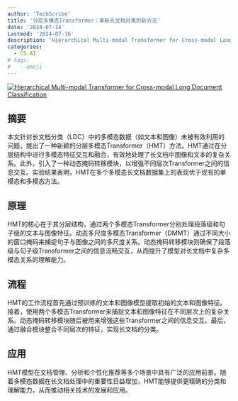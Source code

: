 ```yaml
---
author: 'TechScribe'
title: '分层多模态Transformer：革新长文档分类的新方法'
date: '2024-07-14'
Lastmod: '2024-07-16'
description: 'Hierarchical Multi-modal Transformer for Cross-modal Long Document Classification'
categories:
  - CS.AI
# tags:
#   - emoji
---
```


[![Hierarchical Multi-modal Transformer for Cross-modal Long Document Classification](https://arxiv-research-1301205113.cos.ap-guangzhou.myqcloud.com/images/2407.10105v1.pdf_0.jpg)](https://arxiv.org/abs/2407.10105v1)

## 摘要

本文针对长文档分类（LDC）中的多模态数据（如文本和图像）未被有效利用的问题，提出了一种新颖的分层多模态Transformer（HMT）方法。HMT通过在分层结构中进行多模态特征交互和融合，有效地处理了长文档中图像和文本的复杂关系。此外，引入了一种动态掩码转移模块，以增强不同层次Transformer之间的信息交互。实验结果表明，HMT在多个多模态长文档数据集上的表现优于现有的单模态和多模态方法。<!--more-->

## 原理

HMT的核心在于其分层结构，通过两个多模态Transformer分别处理段落级和句子级的文本与图像特征。动态多尺度多模态Transformer（DMMT）通过不同大小的窗口掩码来捕捉句子与图像之间的多尺度关系。动态掩码转移模块则确保了段落级与句子级Transformer之间的信息流畅交互，从而提升了模型对长文档中复杂多模态关系的理解能力。

## 流程

HMT的工作流程首先通过预训练的文本和图像模型提取初始的文本和图像特征。接着，使用两个多模态Transformer来捕捉文本和图像特征在不同层次上的复杂关系。动态掩码转移模块随后被用来增强这些Transformer之间的信息交互。最后，通过融合模块整合不同层次的特征，实现长文档的分类。

## 应用

HMT模型在文档管理、分析和个性化推荐等多个场景中具有广泛的应用前景。随着多模态数据在长文档处理中的重要性日益增加，HMT能够提供更精确的分类和理解能力，从而推动相关技术的发展和应用。
